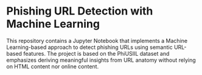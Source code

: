 # Phishing URL Detection with Machine Learning

This repository contains a Jupyter Notebook that implements a Machine Learning-based approach to detect phishing URLs using semantic URL-based features. The project is based on the PhiUSIIL dataset and emphasizes deriving meaningful insights from URL anatomy without relying on HTML content nor online content.
